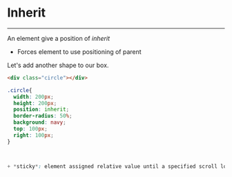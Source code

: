 # Inherit

---

An element give a position of _inherit_

* Forces element to use positioning of parent

Let's add another shape to our box.

```html
<div class="circle"></div>
```

```css
.circle{
  width: 200px;
  height: 200px;
  position: inherit;
  border-radius: 50%;
  background: navy;
  top: 100px;
  right: 100px;
}



+ *sticky*: element assigned relative value until a specified scroll location within the viewport is reached, at which point the element will assume _fixed_ value.